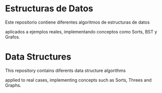 # Estructuras de Datos

Este repositorio contiene diferentes algoritmos de estructuras de datos 

aplicados a ejemplos reales, implementando conceptos como Sorts, BST y Grafos. 

# Data Structures

This repository contains diferents data structure algorithms 

applied to real cases, implementing concepts such as Sorts, Threes and Graphs.
